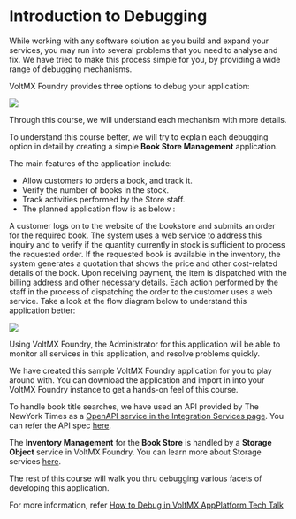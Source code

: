 ﻿

Introduction to Debugging
=========================

While working with any software solution as you build and expand your services, you may run into several problems that you need to analyse and fix. We have tried to make this process simple for you, by providing a wide range of debugging mechanisms.

VoltMX Foundry provides three options to debug your application:

![](Resources/Images/VariousDebugOps.JPG)

Through this course, we will understand each mechanism with more details.

To understand this course better, we will try to explain each debugging option in detail by creating a simple **Book Store Management** application.

The main features of the application include:

*   Allow customers to orders a book, and track it.
*   Verify the number of books in the stock.
*   Track activities performed by the Store staff.
*   The planned application flow is as below :

A customer logs on to the website of the bookstore and submits an order for the required book. The system uses a web service to address this inquiry and to verify if the quantity currently in stock is sufficient to process the requested order. If the requested book is available in the inventory, the system generates a quotation that shows the price and other cost-related details of the book. Upon receiving payment, the item is dispatched with the billing address and other necessary details. Each action performed by the staff in the process of dispatching the order to the customer uses a web service. Take a look at the flow diagram below to understand this application better:

![](Resources/Images/Scenario_Image.png)

Using VoltMX Foundry, the Administrator for this application will be able to monitor all services in this application, and resolve problems quickly.

We have created this sample VoltMX Foundry application for you to play around with. You can download the application and import in into your VoltMX Foundry instance to get a hands-on feel of this course.

To handle book title searches, we have used an API provided by The NewYork Times as a [OpenAPI service in the Integration Services page](http://opensource.voltmxtechsw.com/volt-mx-docs/voltmxlibrary/voltmxfoundry/voltmx_foundry_user_guide/Default.html#Services.md). You can refer the API spec [here](https://developer.nytimes.com/books_api.json#/Documentation).

The **Inventory Management** for the **Book Store** is handled by a **Storage Object** service in VoltMX Foundry. You can learn more about Storage services [here](http://opensource.voltmxtechsw.com/volt-mx-docs/voltmxlibrary/mobilefoundry/voltmx_mobilefoundry_user_guide/Default.html#Objectservices.md#Storage_Object_Service?TocPath=Features|Object_Services|_____9).

The rest of this course will walk you thru debugging various facets of developing this application.

For more information, refer [How to Debug in VoltMX AppPlatform Tech Talk](https://basecamp.voltmx.com/s/article-detail/a046A00000Di50pQAB/tech-talk-how-to-debug-in-voltmx-app-platform)

